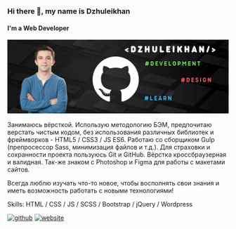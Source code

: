 ### Hi there 👋, my name is Dzhuleikhan
#### I'm a Web Developer
![I'm a Web Developer](https://github.com/Dzhuleikhan/dzhuleikhan/blob/main/dzhuleikhan.png?raw=true)

Занимаюсь вёрсткой. Использую методологию БЭМ, предпочитаю верстать чистым кодом, без использования различных библиотек и фреймворков - HTML5 / CSS3 / JS ES6. Работаю со сборщиком Gulp (препросессор Sass, минимизация файлов и т.д.). Для страховки и сохранности проекта пользуюсь Git и GitHub. Вёрстка кроссбраузерная и валидная. Так-же знаком с Photoshop и Figma для работы с макетами сайтов.

Всегда люблю изучать что-то новое, чтобы восполнять свои знания и иметь возможность работать с новыми технологиями!

Skills:  HTML / CSS / JS / SCSS / Bootstrap / jQuery / Wordpress


[<img src='https://cdn.jsdelivr.net/npm/simple-icons@3.0.1/icons/github.svg' alt='github' height='40'>](https://github.com/dzhuleikhan)  [<img src='https://cdn.jsdelivr.net/npm/simple-icons@3.0.1/icons/icloud.svg' alt='website' height='40'>](https://juleykhan.ru)  
